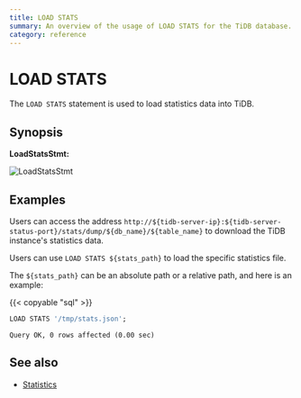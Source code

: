 ```yaml
---
title: LOAD STATS
summary: An overview of the usage of LOAD STATS for the TiDB database.
category: reference
---
```


# LOAD STATS

The `LOAD STATS` statement is used to load statistics data into TiDB.

## Synopsis

**LoadStatsStmt:**

![LoadStatsStmt](/media/sqlgram/LoadStatsStmt.png)

## Examples

Users can access the address `http://${tidb-server-ip}:${tidb-server-status-port}/stats/dump/${db_name}/${table_name}` to download the TiDB instance's statistics data.

Users can use `LOAD STATS ${stats_path}` to load the specific statistics file.

The `${stats_path}` can be an absolute path or a relative path, and here is an example:

{{< copyable "sql" >}}

```sql
LOAD STATS '/tmp/stats.json';
```

```
Query OK, 0 rows affected (0.00 sec)
```

## See also

* [Statistics](/statistics.md)